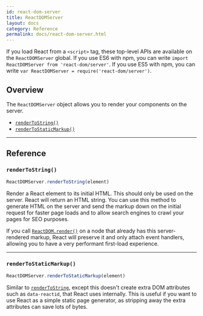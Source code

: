 ```yaml
---
id: react-dom-server
title: ReactDOMServer
layout: docs
category: Reference
permalink: docs/react-dom-server.html
---
```


If you load React from a `<script>` tag, these top-level APIs are available on the `ReactDOMServer` global. If you use ES6 with npm, you can write `import ReactDOMServer from 'react-dom/server'`. If you use ES5 with npm, you can write `var ReactDOMServer = require('react-dom/server')`.

## Overview

The `ReactDOMServer` object allows you to render your components on the server.

 - [`renderToString()`](#rendertostring)
 - [`renderToStaticMarkup()`](#rendertostaticmarkup)

* * *

## Reference

### `renderToString()`

```javascript
ReactDOMServer.renderToString(element)
```

Render a React element to its initial HTML. This should only be used on the server. React will return an HTML string. You can use this method to generate HTML on the server and send the markup down on the initial request for faster page loads and to allow search engines to crawl your pages for SEO purposes.

If you call [`ReactDOM.render()`](/docs/docs/react-dom.html#render) on a node that already has this server-rendered markup, React will preserve it and only attach event handlers, allowing you to have a very performant first-load experience.

* * *

### `renderToStaticMarkup()`

```javascript
ReactDOMServer.renderToStaticMarkup(element)
```

Similar to [`renderToString`](#rendertostring), except this doesn't create extra DOM attributes such as `data-reactid`, that React uses internally. This is useful if you want to use React as a simple static page generator, as stripping away the extra attributes can save lots of bytes.
